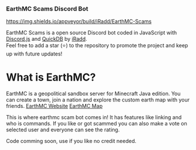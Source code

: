 ### EarthMC Scams Discord Bot
https://img.shields.io/appveyor/build/iRadd/EarthMC-Scams

EarthMC Scams is a open source Discord bot coded in JavaScript with [Discord.js](https://discord.js.org) and [QuickDB](https://quickdb.js.org/) by [iRadd](https://github.com/iRadd).  
Feel free to add a star (⭐) to the repository to promote the project and keep up with future updates!

# What is EarthMC? 
EarthMC is a geopolitical sandbox server for Minecraft Java edition. You can create a town, join a nation and explore the custom earth map with your friends.
[EarthMC Website](earthmc.net) [EarthMC Map](earthmc.net/map)

This is where earthmc scam bot comes in! It has features like linking and who is commands. If you like or got scammed you can also make a vote on selected user and everyone can see the rating.

Code comming soon, use if you like no credit needed.
